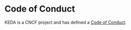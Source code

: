 # Code of Conduct

KEDA is a CNCF project and has defined a [Code of Conduct](https://github.com/kedacore/governance/blob/main/CODE_OF_CONDUCT.md).
